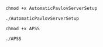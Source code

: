 ```
chmod +x AutomaticPavlovServerSetup
```
```
./AutomaticPavlovServerSetup
```

```
chmod +x APSS
```
```
./APSS
```